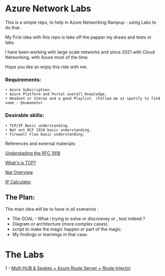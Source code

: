 # Azure Network Labs

This is a simple repo, to help in Azure Networking Rampup - using Labs to do that. 

My First idea with this repo is take off the papper my draws and tests or labs. 

I have been working with large scale networks and since 2021 with Cloud Networking, with Azure most of the time. 

Hope you like an enjoy this ride with me. 

### Requirements: 
    • Azure Subscription. 
    • Azure Platform and Portal overall Knowledge.
    • Headset or Stereo and a good Playlist. (Follow me at spotify to find some - @numaneto)
    
### Desirable skills: 
    • TCP/IP Basic understanding. 
    • Nat ant RCF 1918 basic understanding. 
    • Firewall Flow basic understanding. 

References and external materials:

[Understading the RFC 1918](https://www.youtube.com/watch?v=WctFEaaWCMg)

[What's is TCP?](https://www.youtube.com/watch?v=CRdL1PcherM)

[Nat Overview](https://www.youtube.com/watch?v=wg8Hosr20yw)

[IP Calculator](https://jodies.de/ipcalc)

## The Plan:

The main idea will be to have in all scenarios : 

- The GOAL -  What i trying to solve or discorevey or , test indeed ? 
- Diagram or architecture (more complex cases). 
- script to make the magic happen or part of the magic. 
- My findings or learnings in that case. 


# The Labs
1 - [Multi HUB & Spokes + Azure Route Server + Route Injector](Mhub_Spokes_ARS_Injector)
